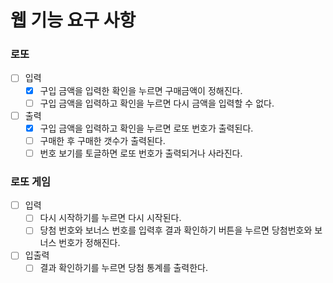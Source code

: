 # 웹 기능 요구 사항

### 로또

- [ ] 입력
  - [x] 구입 금액을 입력한 확인을 누르면 구매금액이 정해진다.
  - [ ] 구입 금액을 입력하고 확인을 누르면 다시 금액을 입력할 수 없다.
- [ ] 출력
  - [x] 구입 금액을 입력하고 확인을 누르면 로또 번호가 출력된다.
  - [ ] 구매한 후 구매한 갯수가 출력된다.
  - [ ] 번호 보기를 토글하면 로또 번호가 출력되거나 사라진다.

### 로또 게임

- [ ] 입력
  - [ ] 다시 시작하기를 누르면 다시 시작된다.
  - [ ] 당첨 번호와 보너스 번호를 입력후 결과 확인하기 버튼을 누르면 당첨번호와 보너스 번호가 정해진다.
- [ ] 입출력
  - [ ] 결과 확인하기를 누르면 당첨 통계를 출력한다.
